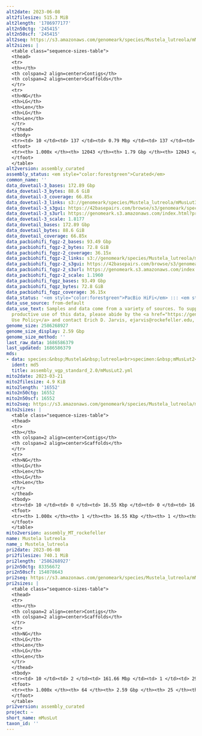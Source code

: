 ```yaml
---
alt2date: 2023-06-08
alt2filesize: 515.3 MiB
alt2length: '1786977177'
alt2n50ctg: '245415'
alt2n50scf: '245415'
alt2seq: https://s3.amazonaws.com/genomeark/species/Mustela_lutreola/mMusLut2/assembly_curated/mMusLut2.alt.cur.20230608.fasta.gz
alt2sizes: |
  <table class="sequence-sizes-table">
  <thead>
  <tr>
  <th></th>
  <th colspan=2 align=center>Contigs</th>
  <th colspan=2 align=center>Scaffolds</th>
  </tr>
  <tr>
  <th>NG</th>
  <th>LG</th>
  <th>Len</th>
  <th>LG</th>
  <th>Len</th>
  </tr>
  </thead>
  <tbody>
  <tr><td> 10 </td><td> 137 </td><td> 0.79 Mbp </td><td> 137 </td><td> 0.79 Mbp </td></tr><tr><td> 20 </td><td> 417 </td><td> 0.53 Mbp </td><td> 417 </td><td> 0.53 Mbp </td></tr><tr><td> 30 </td><td> 811 </td><td> 398.20 Kbp </td><td> 811 </td><td> 398.20 Kbp </td></tr><tr><td> 40 </td><td> 1321 </td><td> 311.74 Kbp </td><td> 1321 </td><td> 311.74 Kbp </td></tr><tr style="background-color:#cccccc;"><td> 50 </td><td> 1968 </td><td> 245.42 Kbp </td><td> 1968 </td><td> 245.42 Kbp </td></tr><tr><td> 60 </td><td> 2788 </td><td> 193.83 Kbp </td><td> 2788 </td><td> 193.83 Kbp </td></tr><tr><td> 70 </td><td> 3841 </td><td> 148.62 Kbp </td><td> 3841 </td><td> 148.62 Kbp </td></tr><tr><td> 80 </td><td> 5262 </td><td> 105.12 Kbp </td><td> 5262 </td><td> 105.12 Kbp </td></tr><tr><td> 90 </td><td> 7424 </td><td> 64.08 Kbp </td><td> 7424 </td><td> 64.08 Kbp </td></tr><tr><td> 100 </td><td> 12043 </td><td> 10.04 Kbp </td><td> 12043 </td><td> 10.04 Kbp </td></tr></tbody>
  <tfoot>
  <tr><th> 1.000x </th><th> 12043 </th><th> 1.79 Gbp </th><th> 12043 </th><th> 1.79 Gbp </th></tr>
  </tfoot>
  </table>
alt2version: assembly_curated
assembly_status: <em style="color:forestgreen">Curated</em>
common_name: ''
data_dovetail-3_bases: 172.89 Gbp
data_dovetail-3_bytes: 88.6 GiB
data_dovetail-3_coverage: 66.85x
data_dovetail-3_links: s3://genomeark/species/Mustela_lutreola/mMusLut3/genomic_data/dovetail/<br>
data_dovetail-3_s3gui: https://42basepairs.com/browse/s3/genomeark/species/Mustela_lutreola/mMusLut3/genomic_data/dovetail/
data_dovetail-3_s3url: https://genomeark.s3.amazonaws.com/index.html?prefix=species/Mustela_lutreola/mMusLut3/genomic_data/dovetail/
data_dovetail-3_scale: 1.8177
data_dovetail_bases: 172.89 Gbp
data_dovetail_bytes: 88.6 GiB
data_dovetail_coverage: 66.85x
data_pacbiohifi_fqgz-2_bases: 93.49 Gbp
data_pacbiohifi_fqgz-2_bytes: 72.8 GiB
data_pacbiohifi_fqgz-2_coverage: 36.15x
data_pacbiohifi_fqgz-2_links: s3://genomeark/species/Mustela_lutreola/mMusLut2/genomic_data/pacbio_hifi/<br>
data_pacbiohifi_fqgz-2_s3gui: https://42basepairs.com/browse/s3/genomeark/species/Mustela_lutreola/mMusLut2/genomic_data/pacbio_hifi/
data_pacbiohifi_fqgz-2_s3url: https://genomeark.s3.amazonaws.com/index.html?prefix=species/Mustela_lutreola/mMusLut2/genomic_data/pacbio_hifi/
data_pacbiohifi_fqgz-2_scale: 1.1960
data_pacbiohifi_fqgz_bases: 93.49 Gbp
data_pacbiohifi_fqgz_bytes: 72.8 GiB
data_pacbiohifi_fqgz_coverage: 36.15x
data_status: '<em style="color:forestgreen">PacBio HiFi</em> ::: <em style="color:forestgreen">Dovetail</em>'
data_use_source: from-default
data_use_text: Samples and data come from a variety of sources. To support fair and
  productive use of this data, please abide by the <a href="https://genome10k.soe.ucsc.edu/data-use-policies/">Data
  Use Policy</a> and contact Erich D. Jarvis, ejarvis@rockefeller.edu, with any questions.
genome_size: 2586268927
genome_size_display: 2.59 Gbp
genome_size_method: ''
last_raw_data: 1686586379
last_updated: 1686586379
mds:
- data: species:&nbsp;Mustela&nbsp;lutreola<br>specimen:&nbsp;mMusLut2<br>projects:&nbsp;<br>&nbsp;&nbsp;-&nbsp;vgp<br>data_location:&nbsp;S3<br>release_to:&nbsp;S3<br>primary:&nbsp;s3://genomeark/species/Mustela_lutreola/mMusLut2/assembly_vgp_standard_2.0/mMusLut2.standard.pri.20230320.fasta.gz<br>haplotigs:&nbsp;s3://genomeark/species/Mustela_lutreola/mMusLut2/assembly_vgp_standard_2.0/mMusLut2.standard.alt.20230320.fasta.gz<br>pretext:&nbsp;s3://genomeark/species/Mustela_lutreola/mMusLut2/assembly_vgp_standard_2.0/evaluation/pri/pretext/mMusLut2_pri__s2.heatmap.pretext<br>kmer_spectra_img:&nbsp;s3://genomeark/species/Mustela_lutreola/mMusLut2/assembly_vgp_standard_2.0/evaluation/merqury/mMusLut2_png/<br>mito:&nbsp;s3://genomeark/species/Mustela_lutreola/mMusLut2/assembly_MT_rockefeller/mMusLut2.MT.20230321.fasta.gz<br>pacbio_read_dir:&nbsp;s3://genomeark/species/Mustela_lutreola/mMusLut2/genomic_data/pacbio_hifi/<br>pacbio_read_type:&nbsp;hifi<br>hic_read_dir:&nbsp;s3://genomeark/species/Mustela_lutreola/mMusLut3/genomic_data/dovetail/<br>pipeline:<br>&nbsp;&nbsp;-&nbsp;hifiasm&nbsp;(0.18.8+galaxy1)<br>&nbsp;&nbsp;-&nbsp;purge_dups<br>&nbsp;&nbsp;-&nbsp;yahs&nbsp;(1.2a.2+galaxy0)<br>assembled_by_group:&nbsp;Rockefeller<br>notes:&nbsp;This&nbsp;was&nbsp;a&nbsp;primary/alternate&nbsp;assembly&nbsp;of&nbsp;mMusLut2&nbsp;(VGL-mMusLut1).&nbsp;There&nbsp;was&nbsp;no&nbsp;bionano&nbsp;data.&nbsp;HiC&nbsp;scaffolding&nbsp;was&nbsp;performed&nbsp;with&nbsp;yahs.&nbsp;The&nbsp;HiC&nbsp;prep&nbsp;was&nbsp;Arima&nbsp;kit&nbsp;2.&nbsp;HiC&nbsp;data&nbsp;was&nbsp;generated&nbsp;from&nbsp;a&nbsp;different&nbsp;individual&nbsp;(ToLID:&nbsp;mMusLut3,&nbsp;internal&nbsp;ID&nbsp;VGL-mMusLut2).&nbsp;Both&nbsp;individuals&nbsp;are&nbsp;indicated&nbsp;as&nbsp;male&nbsp;in&nbsp;the&nbsp;metadata.&nbsp;
  ident: md5
  title: assembly_vgp_standard_2.0/mMusLut2.yml
mito2date: 2023-03-21
mito2filesize: 4.9 KiB
mito2length: '16552'
mito2n50ctg: 16552
mito2n50scf: 16552
mito2seq: https://s3.amazonaws.com/genomeark/species/Mustela_lutreola/mMusLut2/assembly_MT_rockefeller/mMusLut2.MT.20230321.fasta.gz
mito2sizes: |
  <table class="sequence-sizes-table">
  <thead>
  <tr>
  <th></th>
  <th colspan=2 align=center>Contigs</th>
  <th colspan=2 align=center>Scaffolds</th>
  </tr>
  <tr>
  <th>NG</th>
  <th>LG</th>
  <th>Len</th>
  <th>LG</th>
  <th>Len</th>
  </tr>
  </thead>
  <tbody>
  <tr><td> 10 </td><td> 0 </td><td> 16.55 Kbp </td><td> 0 </td><td> 16.55 Kbp </td></tr><tr><td> 20 </td><td> 0 </td><td> 16.55 Kbp </td><td> 0 </td><td> 16.55 Kbp </td></tr><tr><td> 30 </td><td> 0 </td><td> 16.55 Kbp </td><td> 0 </td><td> 16.55 Kbp </td></tr><tr><td> 40 </td><td> 0 </td><td> 16.55 Kbp </td><td> 0 </td><td> 16.55 Kbp </td></tr><tr style="background-color:#cccccc;"><td> 50 </td><td> 0 </td><td style="background-color:#ff8888;"> 16.55 Kbp </td><td> 0 </td><td style="background-color:#ff8888;"> 16.55 Kbp </td></tr><tr><td> 60 </td><td> 0 </td><td> 16.55 Kbp </td><td> 0 </td><td> 16.55 Kbp </td></tr><tr><td> 70 </td><td> 0 </td><td> 16.55 Kbp </td><td> 0 </td><td> 16.55 Kbp </td></tr><tr><td> 80 </td><td> 0 </td><td> 16.55 Kbp </td><td> 0 </td><td> 16.55 Kbp </td></tr><tr><td> 90 </td><td> 0 </td><td> 16.55 Kbp </td><td> 0 </td><td> 16.55 Kbp </td></tr><tr><td> 100 </td><td> 0 </td><td> 16.55 Kbp </td><td> 0 </td><td> 16.55 Kbp </td></tr></tbody>
  <tfoot>
  <tr><th> 1.000x </th><th> 1 </th><th> 16.55 Kbp </th><th> 1 </th><th> 16.55 Kbp </th></tr>
  </tfoot>
  </table>
mito2version: assembly_MT_rockefeller
name: Mustela lutreola
name_: Mustela_lutreola
pri2date: 2023-06-08
pri2filesize: 740.1 MiB
pri2length: '2586268927'
pri2n50ctg: 83356672
pri2n50scf: 154078643
pri2seq: https://s3.amazonaws.com/genomeark/species/Mustela_lutreola/mMusLut2/assembly_curated/mMusLut2.pri.cur.20230608.fasta.gz
pri2sizes: |
  <table class="sequence-sizes-table">
  <thead>
  <tr>
  <th></th>
  <th colspan=2 align=center>Contigs</th>
  <th colspan=2 align=center>Scaffolds</th>
  </tr>
  <tr>
  <th>NG</th>
  <th>LG</th>
  <th>Len</th>
  <th>LG</th>
  <th>Len</th>
  </tr>
  </thead>
  <tbody>
  <tr><td> 10 </td><td> 2 </td><td> 161.66 Mbp </td><td> 1 </td><td> 290.10 Mbp </td></tr><tr><td> 20 </td><td> 4 </td><td> 146.10 Mbp </td><td> 3 </td><td> 211.29 Mbp </td></tr><tr><td> 30 </td><td> 6 </td><td> 117.74 Mbp </td><td> 4 </td><td> 202.57 Mbp </td></tr><tr><td> 40 </td><td> 8 </td><td> 94.97 Mbp </td><td> 5 </td><td> 177.47 Mbp </td></tr><tr style="background-color:#cccccc;"><td> 50 </td><td> 11 </td><td style="background-color:#88ff88;"> 83.36 Mbp </td><td> 7 </td><td style="background-color:#88ff88;"> 154.08 Mbp </td></tr><tr><td> 60 </td><td> 14 </td><td> 72.93 Mbp </td><td> 8 </td><td> 151.51 Mbp </td></tr><tr><td> 70 </td><td> 18 </td><td> 63.47 Mbp </td><td> 10 </td><td> 133.08 Mbp </td></tr><tr><td> 80 </td><td> 23 </td><td> 42.37 Mbp </td><td> 12 </td><td> 104.55 Mbp </td></tr><tr><td> 90 </td><td> 31 </td><td> 25.02 Mbp </td><td> 15 </td><td> 75.87 Mbp </td></tr><tr><td> 100 </td><td> 64 </td><td> 38.84 Kbp </td><td> 25 </td><td> 38.84 Kbp </td></tr></tbody>
  <tfoot>
  <tr><th> 1.000x </th><th> 64 </th><th> 2.59 Gbp </th><th> 25 </th><th> 2.59 Gbp </th></tr>
  </tfoot>
  </table>
pri2version: assembly_curated
project: ~
short_name: mMusLut
taxon_id: ''
---
```

